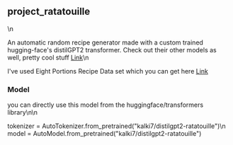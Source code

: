 <h2> project_ratatouille </h2>\n

An automatic random recipe generator made with a custom trained hugging-face's distilGPT2 transformer. Check out their other models as well, pretty cool stuff <a href='https://huggingface.co/models'>Link</a>\n

I've used Eight Portions Recipe Data set which you can get here <a href='https://eightportions.com/datasets/Recipes/'>Link</a>

<h3>Model</h3>
you can directly use this model from the huggingface/transformers library\n\n

tokenizer = AutoTokenizer.from_pretrained("kalki7/distilgpt2-ratatouille")\n
model = AutoModel.from_pretrained("kalki7/distilgpt2-ratatouille")
